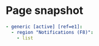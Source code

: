 # Page snapshot

```yaml
- generic [active] [ref=e1]:
  - region "Notifications (F8)":
    - list
```